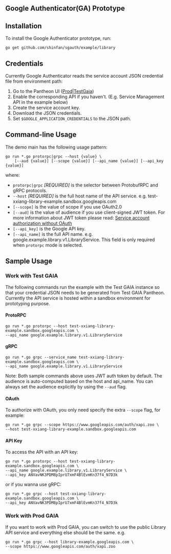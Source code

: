 Google Authenticator(GA) Prototype
-------
## Installation

To install the Google Authenticator prototype, run:
```
go get github.com/shinfan/sgauth/example/library
```
## Credentials
Currently Google Authenticator reads the service account JSON credential file from environment path:
1) Go to the Pantheon UI ([Prod](https://pantheon.corp.google.com/)|[TestGaia](https://pantheon-testgaia.corp.google.com))
2) Enable the corresponding API if you haven't. (E.g. Service Management API in the example below)
2) Create the service account key.
2) Download the JSON credentials.
3) Set `$GOOGLE_APPLICATION_CREDENTIALS` to the JSON path.

## Command-line Usage
The demo main has the following usage pattern:
```
go run *.go protorpc|grpc --host {value} \
    [--aud {value}] [--scope {value}] [--api_name {value}] [--api_key {value}]
```
where:

- `protorpc|grpc` *[REQUIRED]* is the selector between ProtobufRPC and gRPC protocols.
- `--host` *[REQUIRED]* is the full host name of the API service. e.g. test-xxiang-library-example.sandbox.googleapis.com  
- `[--scope]` is the value of scope if you use OAuth2.0
- `[--aud]` is the value of audience if you use client-signed JWT token.
For more information about JWT token please read: [Service account authorization without OAuth](https://developers.google.com/identity/protocols/OAuth2ServiceAccount)
- `[--api_key]` is the Google API key.
- `[--api_name]` is the full API name. e.g. google.example.library.v1.LibraryService. This field is only required when `protorpc` mode is selected.

## Sample Usage

### Work with Test GAIA

The following commands run the example with the Test GAIA instance so that your credential JSON needs to be generated from Test GAIA Pantheon. Currently the API service is hosted within a sandbox environment for prototyping purpose.

#### ProtoRPC
```
go run *.go protorpc --host test-xxiang-library-example.sandbox.googleapis.com \
--api_name google.example.library.v1.LibraryService
```
#### gRPC
```
go run *.go grpc --service_name test-xxiang-library-example.sandbox.googleapis.com \
--api_name google.example.library.v1.LibraryService 
```

Note: Both sample commands above uses JWT auth token by default. The audience is auto-computed based on the host and api_name.
You can always set the audience explicitly by using the `--aud` flag.

#### OAuth
To authorize with OAuth, you only need specify the extra `--scope` flag, for example:
```
go run *.go grpc --scope https://www.googleapis.com/auth/xapi.zoo \
--host test-xxiang-library-example.sandbox.googleapis.com
```

#### API Key

To access the API with an API key:
```
go run *.go protorpc --host test-xxiang-library-example.sandbox.googleapis.com \
--api_name google.example.library.v1.LibraryService \
--api_key ANVavNK3PDM8pIprU7xmF4BlEvmKn37f4_N7D3k
```
or if you wanna use gRPC:
```
go run *.go grpc --host test-xxiang-library-example.sandbox.googleapis.com \
--api_key ANVavNK3PDM8pIprU7xmF4BlEvmKn37f4_N7D3k
```

### Work with Prod GAIA

If you want to work with Prod GAIA, you can switch to use the public Library API service and everything else should be the same. e.g.
```
go run *.go grpc --host library-example.googleapis.com \
--scope https://www.googleapis.com/auth/xapi.zoo
```

